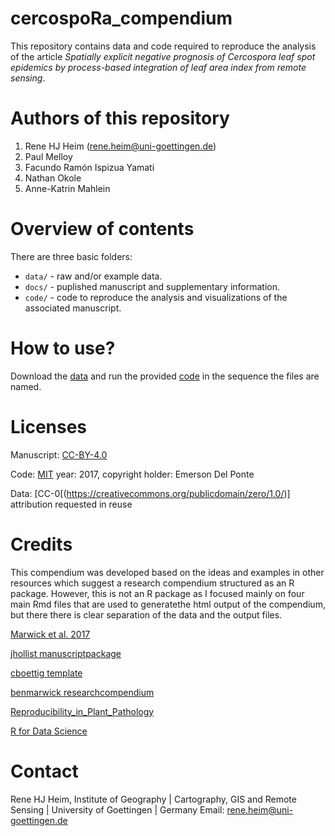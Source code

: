 # cercospoRa_compendium
This repository contains data and code required to reproduce the analysis of the article *Spatially explicit negative prognosis of Cercospora leaf spot epidemics by process-based integration of leaf area index from remote sensing*. 

# Authors of this repository

1. Rene HJ Heim (rene.heim@uni-goettingen.de)
2. Paul Melloy
3. Facundo Ramón Ispizua Yamati
4. Nathan Okole
5. Anne-Katrin Mahlein


# Overview of contents

There are three basic folders:

- `data/` - raw and/or example data.
- `docs/` - puplished manuscript and supplementary information.
- `code/` - code to reproduce the analysis and visualizations of the associated manuscript.

# How to use?

Download the [data](https://owncloud.gwdg.de/index.php/s/RuNNNjw3sxdNpgn) and run the provided [code](https://github.com/ReneHeim/cercospoRa_compendium/tree/main/code) in the sequence the files are named. 


# Licenses

Manuscript: [CC-BY-4.0](https://creativecommons.org/licenses/by/4.0/)

Code: [MIT](https://opensource.org/licenses/MIT) year: 2017, copyright holder: Emerson Del Ponte

Data: [CC-0[(https://creativecommons.org/publicdomain/zero/1.0/)] attribution requested in reuse

# Credits

This compendium was developed based on the ideas and examples in other resources which suggest a research compendium structured as an R package. However, this is not an R package as I focused mainly on four main Rmd files that are used to generatethe html output of the compendium, but there there is clear separation of the data and the output files.

[Marwick et al. 2017](https://doi.org/10.7287/peerj.preprints.3192v1)

[jhollist manuscriptpackage](https://github.com/jhollist/manuscriptPackage)

[cboettig template](https://github.com/cboettig/template)

[benmarwick researchcompendium](https://github.com/benmarwick/researchcompendium)

[Reproducibility_in_Plant_Pathology](Reproducibility_in_Plant_Pathology)

[R for Data Science](http://r4ds.had.co.nz/)

# Contact

Rene HJ Heim, Institute of Geography | Cartography, GIS and Remote Sensing | University of Goettingen | Germany
Email: rene.heim@uni-goettingen.de


